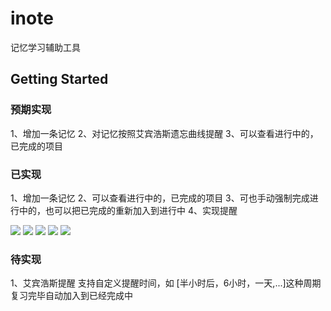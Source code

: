 # inote

记忆学习辅助工具

## Getting Started


### 预期实现

1、增加一条记忆
2、对记忆按照艾宾浩斯遗忘曲线提醒
3、可以查看进行中的，已完成的项目

### 已实现
1、增加一条记忆
2、可以查看进行中的，已完成的项目
3、可也手动强制完成进行中的，也可以把已完成的重新加入到进行中
4、实现提醒

![](https://github.com/bravekingzhang/inote/blob/master/artifact/Simulator%20Screen%20Shot%20-%20iPhone%20XS%20Max%20-%202018-12-11%20at%2012.02.25.png)
![](https://github.com/bravekingzhang/inote/blob/master/artifact/Simulator%20Screen%20Shot%20-%20iPhone%20XS%20Max%20-%202018-12-11%20at%2012.02.33.png)
![](https://github.com/bravekingzhang/inote/blob/master/artifact/Simulator%20Screen%20Shot%20-%20iPhone%20XS%20Max%20-%202018-12-11%20at%2012.02.37.png)
![](https://github.com/bravekingzhang/inote/blob/master/artifact/Simulator%20Screen%20Shot%20-%20iPhone%20XS%20Max%20-%202018-12-11%20at%2012.28.02.png)
![](https://github.com/bravekingzhang/inote/blob/master/artifact/Simulator%20Screen%20Shot%20-%20iPhone%20XS%20Max%20-%202018-12-17%20at%2012.44.14.png)

### 待实现
1、艾宾浩斯提醒
    支持自定义提醒时间，如 [半小时后，6小时，一天,...]这种周期
    复习完毕自动加入到已经完成中